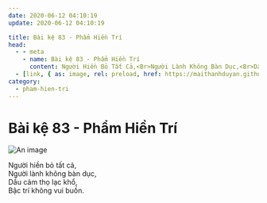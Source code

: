 ```yaml
---
date: 2020-06-12 04:10:19
update: 2020-06-12 04:10:19

title: Bài kệ 83 - Phẩm Hiền Trí
head:
  - - meta
    - name: Bài kệ 83 - Phẩm Hiền Trí
      content: Người Hiền Bỏ Tất Cả,<Br>Người Lành Không Bàn Dục,<Br>Dầu Cảm Thọ Lạc Khổ,<Br>Bậc Trí Không Vui Buồn.<Br>
  - [link, { as: image, rel: preload, href: https://maithanhduyan.github.io/kinh-phap-cu/img/pham-hien-tri/pham-hien-tri-083.jpg }]
category:
  - pham-hien-tri
---
```


# Bài kệ 83 - Phẩm Hiền Trí

![An image](/img/pham-hien-tri/pham-hien-tri-083.jpg)

Người hiền bỏ tất cả,<br>Người lành không bàn dục,<br>Dầu cảm thọ lạc khổ,<br>Bậc trí không vui buồn.<br>
